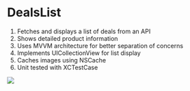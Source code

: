 # DealsList
1. Fetches and displays a list of deals from an API
2. Shows detailed product information
3. Uses MVVM architecture for better separation of concerns
4. Implements UICollectionView for list display
5. Caches images using NSCache
6. Unit tested with XCTestCase

<img src="[image-url](https://github.com/user-attachments/assets/99f2f53c-75cf-4089-9d6a-116fbda57fbd) width:200">
